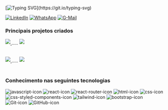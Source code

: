 [![Typing SVG](https://readme-typing-svg.herokuapp.com/?color=ffffff&size=26&center=true&vCenter=true&width=1000&lines=Olá!+Me+chamo+Jhonnatan+Douglas;Sou+estudante+de+Análise+e+Desenvolvimento+de+Sistemas;No+momento+estou+cursando+a+Kenzie+Academy+Brasil;Sou+de+Governador+Valadares,+Minas+Gerais;Seja+bem+vindo!;)](https://git.io/typing-svg)

[![LinkedIn](https://img.shields.io/badge/LinkedIn-0077B5?style=for-the-badge&logo=linkedin&logoColor=white)](https://www.linkedin.com/in/jhonnatan-douglas-dev/)
[![WhatsApp](https://img.shields.io/badge/WhatsApp-25D366?style=for-the-badge&logo=whatsapp&logoColor=white)](https://api.whatsapp.com/send?phone=5533999328785)
[![G-Mail](https://img.shields.io/badge/Gmail-D14836?style=for-the-badge&logo=gmail&logoColor=white)](mailto:jhonnatanaraujodev@gmail.com?subject=&body=)
<br>

### Principais projetos criados


<a href="https://github.com/Kenzie-Academy-Brasil-Developers/react-entrega-kenzie-hub_JhonnatanDouglas">
  <img style="margin-bottom: 0.75rem;" align="center" src="https://github-readme-stats.vercel.app/api/pin/?username=Kenzie-Academy-Brasil-Developers&repo=react-entrega-kenzie-hub_JhonnatanDouglas&theme=dark"/>
</a>
<span> ..... </span> 
<a href="https://github.com/Kenzie-Academy-Brasil-Developers/react-entrega-s1-template-nu-kenzie_JhonnatanDouglas">
  <img style="margin-bottom: 0.75rem;" align="center" src="https://github-readme-stats.vercel.app/api/pin/?username=Kenzie-Academy-Brasil-Developers&repo=react-entrega-s1-template-nu-kenzie_JhonnatanDouglas&theme=dark"/>
</a>

![]()

<a href="https://github.com/Kenzie-Academy-Brasil-Developers/open-music-base_JhonnatanDouglas">
  <img style="margin-bottom: 0.75rem;" align="center" src="https://github-readme-stats.vercel.app/api/pin/?username=Kenzie-Academy-Brasil-Developers&repo=open-music-base_JhonnatanDouglas&theme=dark"/>
</a>
<span> ..... </span>
<a href="https://github.com/Kenzie-Academy-Brasil-Developers/gitSearchBase_JhonnatanDouglas">
  <img style="margin-bottom: 0.75rem;" align="center" src="https://github-readme-stats.vercel.app/api/pin/?username=Kenzie-Academy-Brasil-Developers&repo=gitSearchBase_JhonnatanDouglas&theme=dark"/>
</a>


![]()

### Conhecimento nas seguintes tecnologias

<div>
    <img src="https://img.shields.io/badge/JavaScript-F7DF1E?style=for-the-badge&logo=javascript&logoColor=black" alt="javascript-icon">
    <img src="https://img.shields.io/badge/React-20232A?style=for-the-badge&logo=react&logoColor=61DAFB" alt="react-icon">
    <img src="https://img.shields.io/badge/React_Router-CA4245?style=for-the-badge&logo=react-router&logoColor=white" alt="react-router-icon">
    <img src="https://img.shields.io/badge/HTML5-E34F26?style=for-the-badge&logo=html5&logoColor=white" alt="html-icon">
    <img src="https://img.shields.io/badge/CSS3-1572B6?style=for-the-badge&logo=css3&logoColor=white" alt="css-icon">
    <img src="https://img.shields.io/badge/styled--components-DB7093?style=for-the-badge&logo=styled-components&logoColor=white" alt="css-styled-components-icon">
    <img src="https://img.shields.io/badge/Tailwind_CSS-38B2AC?style=for-the-badge&logo=tailwind-css&logoColor=white" alt="tailwind-icon">
    <img src="https://img.shields.io/badge/Bootstrap-563D7C?style=for-the-badge&logo=bootstrap&logoColor=white" alt="bootstrap-icon">
    <img src="https://img.shields.io/badge/Git-E34F26?style=for-the-badge&logo=git&logoColor=white" alt="Git-icon">
    <img src="https://img.shields.io/badge/GitHub-100000?style=for-the-badge&logo=github&logoColor=white" alt="GitHub-icon">
</div>
